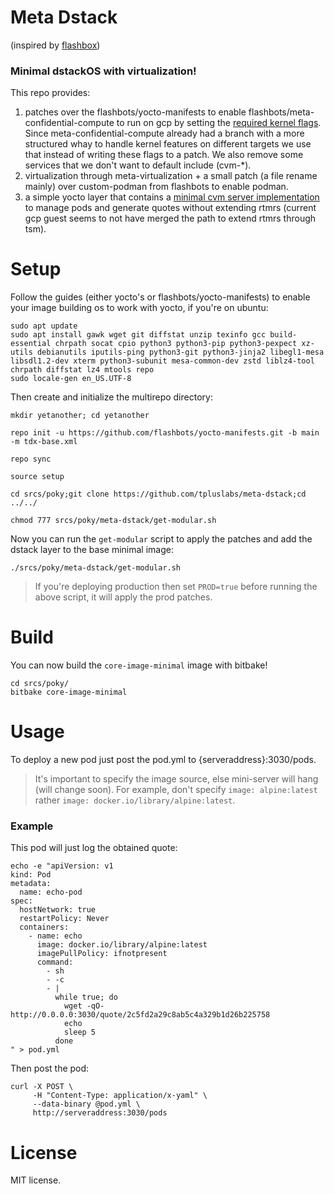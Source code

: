 # Meta Dstack

(inspired by [flashbox](https://github.com/flashbots/flashbox/))

### Minimal dstackOS with virtualization!

This repo provides:
1. patches over the flashbots/yocto-manifests to enable flashbots/meta-confidential-compute to run on gcp by setting the [required kernel flags](https://cloud.google.com/confidential-computing/confidential-vm/docs/create-custom-confidential-vm-images#intel-tdx). Since meta-confidential-compute already had a branch with a more structured whay to handle kernel features on different targets we use that instead of writing these flags to a patch. We also remove some services that we don't want to default include (cvm-*).
2. virtualization through meta-virtualization + a small patch (a file rename mainly) over custom-podman from flashbots to enable podman. 
3. a simple yocto layer that contains a [minimal cvm server implementation](./server/) to manage pods and generate quotes without extending rtmrs (current gcp guest seems to not have merged the path to extend rtmrs through tsm).

# Setup

Follow the guides (either yocto's or flashbots/yocto-manifests) to enable your image building os to work with yocto, if you're on ubuntu:

```
sudo apt update
sudo apt install gawk wget git diffstat unzip texinfo gcc build-essential chrpath socat cpio python3 python3-pip python3-pexpect xz-utils debianutils iputils-ping python3-git python3-jinja2 libegl1-mesa libsdl1.2-dev xterm python3-subunit mesa-common-dev zstd liblz4-tool chrpath diffstat lz4 mtools repo
sudo locale-gen en_US.UTF-8
```

Then create and initialize the multirepo directory:

```
mkdir yetanother; cd yetanother

repo init -u https://github.com/flashbots/yocto-manifests.git -b main -m tdx-base.xml

repo sync

source setup

cd srcs/poky;git clone https://github.com/tpluslabs/meta-dstack;cd ../../

chmod 777 srcs/poky/meta-dstack/get-modular.sh
```

Now you can run the `get-modular` script to apply the patches and add the dstack layer to the base minimal image:

```
./srcs/poky/meta-dstack/get-modular.sh
```

> If you're deploying production then set `PROD=true` before running the above script, it will apply the prod patches.

# Build

You can now build the `core-image-minimal` image with bitbake! 

```
cd srcs/poky/
bitbake core-image-minimal
```

# Usage

To deploy a new pod just post the pod.yml to {serveraddress}:3030/pods.

> It's important to specify the image source, else mini-server will hang (will change soon). For example, don't specify `image: alpine:latest` rather `image: docker.io/library/alpine:latest`.

### Example

This pod will just log the obtained quote:

```
echo -e "apiVersion: v1
kind: Pod
metadata:
  name: echo-pod
spec:
  hostNetwork: true
  restartPolicy: Never
  containers:
    - name: echo
      image: docker.io/library/alpine:latest
      imagePullPolicy: ifnotpresent
      command:
        - sh
        - -c
        - |
          while true; do
            wget -qO- http://0.0.0.0:3030/quote/2c5fd2a29c8ab5c4a329b1d26b225758
            echo
            sleep 5
          done
" > pod.yml
```

Then post the pod:

```
curl -X POST \
     -H "Content-Type: application/x-yaml" \
     --data-binary @pod.yml \
     http://serveraddress:3030/pods
```

# License

MIT license.
